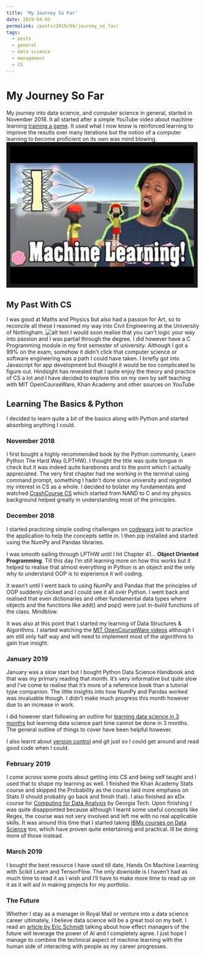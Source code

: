 ```yaml
---
title: 'My Journey So Far'
date: 2019-04-03
permalink: /posts/2019/04/journey_so_far/
tags:
  - posts
  - general
  - data science
  - management
  - CS
---
```


# My Journey So Far
My journey into data science, and computer science in general, started in November 2018. It all started after a simple YouTube video about machine learning [training a game](https://www.youtube.com/watch?v=ZX2Hyu5WoFg). It used what I now know is reinforced learning to improve the results over many iterations but the notion of a computer learning to become proficient on its own was mind blowing.
<a href="https://www.youtube.com/watch?v=ZX2Hyu5WoFg
" target="_blank"><img src="/images/jabris.jpg" 
alt="IMAGE ALT TEXT HERE" width="480" height="360" border="10" /></a>

## My Past With CS
I was good at Maths and Physics but also had a passion for Art, so to reconcile all these I reasoned my way into Civil Engineering at the University of Nottingham. ![alt text](/imaes/graduation.jpg)
I would soon realise that you can't logic your way into passion and I was partial through the degree. I did however have a C Programming module in my first semester of university. Although I got a 99% on the exam, somehow it didn't click that computer science or software engineering was a path I could have taken. I briefly got into Javascript for app development but thought it would be too complicated to figure out. Hindsight has revealed that I quite enjoy the theory and practice of CS a lot and I have decided to explore this on my own by self teaching with MIT OpenCourseWare, Khan Academy and other sources on YouTube 

## Learning The Basics & Python
I decided to learn quite a bit of the basics along with Python and started absorbing anything I could.
### November 2018
I first bought a highly recommended book by the Python community, Learn Python The Hard Way (LPTHW). I thought the title was quite tongue in check but it was indeed quite barebones and to the point which I actually appreciated. The very  first chapter had me working in the terminal using command prompt, something I hadn't done since  university and reignited my interest in CS as a whole. I decided to bolster my fundamentals and watched [CrashCourse CS](https://www.youtube.com/playlist?list=PLsliXzRnE_IvL7Tvxyt9cQs0IlvCDFMU1) which started from NAND to C and my physics background helped greatly in understanding most of the principles.

### December 2018
I started practicing simple coding challenges on [codewars](https://www.codewars.com/) just to practice the application to help the concepts settle in. I then pip installed and started using the NumPy and Pandas libraries.

I was smooth sailing through LPTHW until I hit Chapter 41... **Object Oriented Programming**. Till this day I’m still learning more on how this works but it helped to realise that almost everything in Python is an object and the only why to understand OOP is to experience it will coding.

It wasn’t until I went back to using NumPy and Pandas that the principles of OOP suddenly clicked and I could see it all over Python. I went back and realised that even dictionaries and other fundamental data types where objects and the functions like add() and pop() were just in-build functions of the class. Mindblow.

It was also at this point that I started my learning of Data Structures & Algorithms. I started watching the [MIT OpenCourseWare videos](https://www.youtube.com/watch?v=HtSuA80QTyo&list=PLUl4u3cNGP61Oq3tWYp6V_F-5jb5L2iHb) although I am still only half way and will need to implement most of the algorithms to gain true insight. 

### January 2019
January was a slow start but I bought Python Data Science Handbook and that was my primary reading that month. It’s very informative but quite slow and I’ve come to realise that it’s more of a reference book than a tutorial type companion. The little insights into how NumPy and Pandas worked was invaluable though. I didn’t make much progress this month however due to an increase in work.

I did however start following an outline for [learning data science in 3 months](https://github.com/llSourcell/Learn_Data_Science_in_3_Months) but learning data science part time cannot be done in 3 months. The general outline of things to cover have been helpful however.

I also learnt about [version control](https://www.youtube.com/watch?v=BCQHnlnPusY&list=PLRqwX-V7Uu6ZF9C0YMKuns9sLDzK6zoiV) and git just so I could get around and read good code when I could.

### February 2019
I come across some posts about getting into CS and being self taught and I used that to shape my learning as well. I finished the Khan Academy Stats course and skipped the Probability as the course laid more emphasis on Stats (I should probably go back and finish that). I also finished an eDx course for [Computing for Data Analysis](https://www.edx.org/course/introduction-to-computing-for-data-analysis) by Georgia Tech. Upon finishing I was quite disappointed because although I learnt some useful concepts like Regex, the course was not very involved and left me with no real applicable skills. It was around this time that I started taking [IBMs courses on Data Science](https://cognitiveclass.ai/courses/) too, which have proven quite entertaining and practical. Ill be doing more of those instead.


### March 2019
I bought the best resource I have used till date, Hands On Machine Learning with Scikit Learn and TensorFlow. The only downside is I haven’t had as much time to read it as I wish and I’ll have to make more time to read up on it as it will aid in making projects for my portfolio.



### The Future
Whether I stay as a manager in Royal Mail or venture into a data science career ultimately, I believe data science will be a great tool on my belt. I read an [article by Eric Schmidt](https://www.managers.org.uk/insights/news/2018/december/eric-schmidt-told-us-what-managers-should-really-focus-on-in-2019) talking about how effect managers of the future will leverage the power of AI and I completely agree. I just hope I manage to combine the technical aspect of machine learning with the human side of interacting with people as my career progresses.


